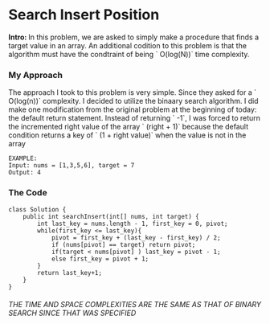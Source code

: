 
<h1> Search Insert Position  </h1>
<b> Intro:  </b> In this problem, we are asked to simply make a procedure that finds a target value in an array. An additional codition to this problem is that the algorithm must have the condtraint of being ` O(log(N))` time complexity.

<h3> My Approach </h3>
The approach I took to this problem is very simple. Since they asked for a ` O(log(n))` complexity. I decided to utilize the binaary search algorithm. I did make one modification from the original problem at the beginning of today: the default return statement. Instead of returning ` -1`, I was forced to return the incremented right value of the array ` (right + 1)` because the default condition returns a key of ` (1 + right value)` when the value is not in the array

```
EXAMPLE:
Input: nums = [1,3,5,6], target = 7
Output: 4
```  

<h3> The Code </h3> 

```
class Solution {
    public int searchInsert(int[] nums, int target) {
        int last_key = nums.length - 1, first_key = 0, pivot;
        while(first_key <= last_key){
            pivot = first_key + (last_key - first_key) / 2;
            if (nums[pivot] == target) return pivot;
            if(target < nums[pivot] ) last_key = pivot - 1;
            else first_key = pivot + 1;
        }
        return last_key+1;
    }
}
```

<h6> THE TIME AND SPACE COMPLEXITIES ARE THE SAME AS THAT OF BINARY SEARCH SINCE THAT WAS SPECIFIED </h6>
